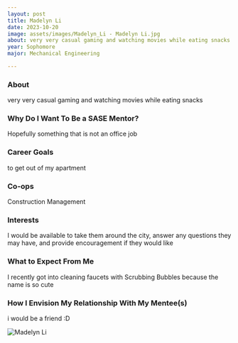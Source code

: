 ```yaml
---
layout: post
title: Madelyn Li 
date: 2023-10-20
image: assets/images/Madelyn_Li - Madelyn Li.jpg
about: very very casual gaming and watching movies while eating snacks
year: Sophomore
major: Mechanical Engineering

---
```


### About

very very casual gaming and watching movies while eating snacks

### Why Do I Want To Be a SASE Mentor?

Hopefully something that is not an office job

### Career Goals

to get out of my apartment

### Co-ops

Construction Management

### Interests

I would be available to take them around the city, answer any questions they may have, and provide encouragement if they would like

### What to Expect From Me

I recently got into cleaning faucets with Scrubbing Bubbles because the name is so cute

### How I Envision My Relationship With My Mentee(s) 

i would be a friend :D

<div class="text-center my-5">
    <img src="https://sase-drexel.github.io/mentorship-2023/assets/images/Madelyn_Li - Madelyn Li.jpg" alt="Madelyn Li" class="rounded post-img" />
</div>
